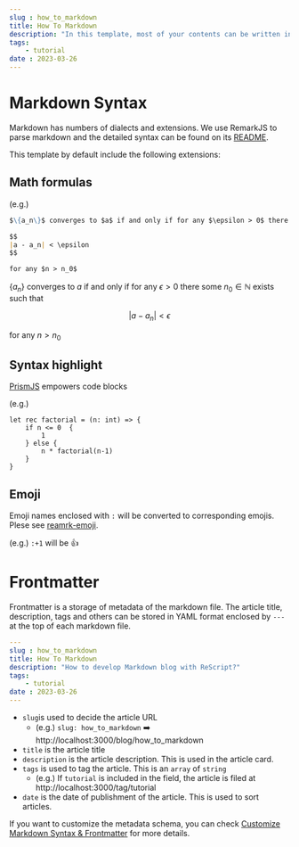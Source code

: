 ```yaml
---
slug : how_to_markdown
title: How To Markdown
description: "In this template, most of your contents can be written in Markdown format. But, Markdown has numbers of dialects. Which should you follow?"
tags:
    - tutorial
date : 2023-03-26
---
```


# Markdown Syntax

Markdown has numbers of dialects and extensions. We use RemarkJS to parse markdown and the detailed syntax can be found on its [README](https://github.com/remarkjs/remark#syntax).

This template by default include the following extensions:

## Math formulas

(e.g.)

```md
$\{a_n\}$ converges to $a$ if and only if for any $\epsilon > 0$ there some $n_0 \in \mathbb{N}$ exists such that

$$
|a - a_n| < \epsilon
$$

for any $n > n_0$
```

$\{a_n\}$ converges to $a$ if and only if for any $\epsilon > 0$ there some $n_0 \in \mathbb{N}$ exists such that

$$
|a - a_n| < \epsilon
$$

for any $n > n_0$

## Syntax highlight

[PrismJS](https://github.com/PrismJS/prism) empowers code blocks

(e.g.)

```res
let rec factorial = (n: int) => {
    if n <= 0  {
        1
    } else {
        n * factorial(n-1)
    }
}
```

## Emoji

Emoji names enclosed with `:` will be converted to corresponding emojis. Plese see [reamrk-emoji](https://www.npmjs.com/package/remark-emoji).

(e.g.) `:+1` will be :+1:


# Frontmatter

Frontmatter is a storage of metadata of the markdown file. The article title, description, tags and others can be stored in YAML format enclosed by `---` at the top of each markdown file.

```yaml
---
slug : how_to_markdown
title: How To Markdown
description: "How to develop Markdown blog with ReScript?"
tags:
    - tutorial
date : 2023-03-26
---
```

- `slug`is used to decide the article URL
    - (e.g.) `slug: how_to_markdown` :arrow_right: http://localhost:3000/blog/how_to_markdown
- `title` is the article title
- `description` is the article description. This is used in the article card.
- `tags` is used to tag the article. This is an `array` of `string`
    - (e.g.) If `tutorial` is included in the field, the article is filed at http://localhost:3000/tag/tutorial
- `date` is the date of publishment of the article. This is used to sort articles.


If you want to customize the metadata schema, you can check [Customize Markdown Syntax & Frontmatter](customize_markdown_and_frontmatter#frontmatter) for more details.
